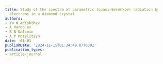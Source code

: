 ```yaml
---
title: Study of the spectra of parametric (quasi-Eerenkov) radiation by ultrarelativistic
  electrons in a diamond crystal
authors:
- Yu N Adishchev
- A Vorob'ev
- B N Kalinin
- A P Potylitsyn
date: -01-01
publishDate: '2024-11-15T01:34:49.077030Z'
publication_types:
- article-journal
---
```

